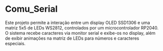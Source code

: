 # Comu_Serial
Este projeto permite a interação entre um display OLED SSD1306 e uma matriz 5x5 de LEDs WS2812, controlados por um microcontrolador RP2040. O sistema recebe caracteres via monitor serial e exibe-os no display, além de exibir animações na matriz de LEDs para números e caracteres especiais.
